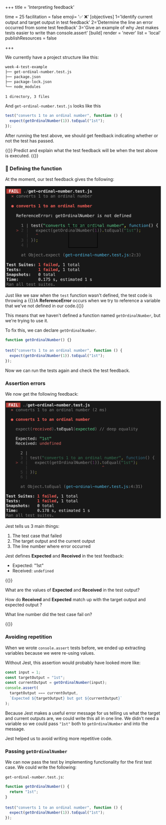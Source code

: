 +++
title = 'Interpreting feedback'

time = 25
facilitation = false
emoji= '✅ ❌'
[objectives]
    1='Identify current output and target output in test feedback'
    2='Determine the line an error occurred from some test feedback'
    3='Give an example of why Jest makes tests easier to write than console.assert'
[build]
  render = 'never'
  list = 'local'
  publishResources = false

+++

We currently have a project structure like this:

```raw
week-4-test-example
├── get-ordinal-number.test.js
├── package.json
├── package-lock.json
└── node_modules

1 directory, 3 files
```

And `get-ordinal-number.test.js`
looks like this

```js
test("converts 1 to an ordinal number", function () {
  expect(getOrdinalNumber(1)).toEqual("1st");
});
```

After running the test above, we should get feedback indicating whether or not the test has passed.

{{<note type="exercise" title="Predict and explain">}}
Predict and explain what the test feedback will be when the test above is executed.
{{</note>}}

### 🚢 Defining the function

At the moment, our test feedback gives the following:

![test-reference-error](test-reference-error.png)

Just like we saw when the `test` function wasn't defined, the test code is throwing a {{<tooltip title="ReferenceError">}}A **ReferenceError** occurs when we try to reference a variable that we've not defined in our code.{{</tooltip>}}

This means that we haven't defined a function named `getOrdinalNumber`, but we're trying to use it.

To fix this, we can declare `getOrdinalNumber`.

```js
function getOrdinalNumber() {}

test("converts 1 to an ordinal number", function () {
  expect(getOrdinalNumber(1)).toEqual("1st");
});
```

Now we can run the tests again and check the test feedback.

### Assertion errors

We now get the following feedback:

![test-feedback-fail](test-feedback-fail.png)

Jest tells us 3 main things:

1. The test case that failed
2. The target output and the current output
3. The line number where error occurred

Jest defines **Expected** and **Received** in the test feedback:

- Expected: "1st"
- Received: `undefined`

{{<note type="exercise" title="exercise">}}

What are the values of **Expected** and **Received** in the test output?

How do **Received** and **Expected** match up with the target output and expected output ?

What line number did the test case fail on?

{{</note>}}

### Avoiding repetition

When we wrote `console.assert` tests before, we ended up extracting variables because we were re-using values.

Without Jest, this assertion would probably have looked more like:

```js
const input = 1;
const targetOutput = "1st";
const currentOutput = getOrdinalNumber(input);
console.assert(
  targetOutput === currentOutput,
  `Expected ${targetOutput} but got ${currentOutput}`
);
```

Because Jest makes a useful error message for us telling us what the target and current outputs are, we could write this all in one line. We didn't need a variable so we could pass `"1st"` both to `getOrdinalNumber` and into the message.

Jest helped us to avoid writing more repetitive code.

### Passing `getOrdinalNumber`

We can now pass the test by implementing functionality for the first test case.
We could write the following:

`get-ordinal-number.test.js`:

```js {linenos=table,hl_lines=["2"],linenostart=1}
function getOrdinalNumber() {
  return "1st";
}

test("converts 1 to an ordinal number", function () {
  expect(getOrdinalNumber(1)).toEqual("1st");
});
```
